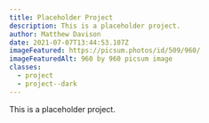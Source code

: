 ```yaml
---
title: Placeholder Project
description: This is a placeholder project.
author: Matthew Davison
date: 2021-07-07T13:44:53.107Z
imageFeatured: https://picsum.photos/id/509/960/
imageFeaturedAlt: 960 by 960 picsum image
classes:
  - project
  - project--dark
---
```

This is a placeholder project.